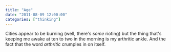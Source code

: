 ```yaml
---
title: "Age"
date: "2011-08-09 12:00:00"
categories: ["thinking"]
---
```



Cities appear to be burning (well, there's _some_ rioting) but the thing that's keeping me awake at ten to two in the morning is my arthritic ankle. And the fact that the word _arthritic_ crumples in on itself.
